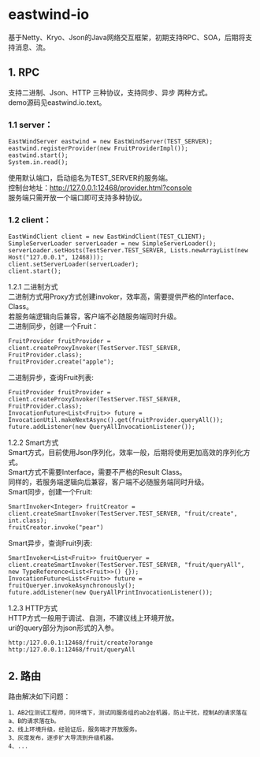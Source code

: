 # eastwind-io
基于Netty、Kryo、Json的Java网络交互框架，初期支持RPC、SOA，后期将支持消息、流。

## 1. RPC
支持二进制、Json、HTTP 三种协议，支持同步、异步 两种方式。<br/>
demo源码见eastwind.io.text。

### 1.1 server：
		
	EastWindServer eastwind = new EastWindServer(TEST_SERVER);
	eastwind.registerProvider(new FruitProviderImpl());
	eastwind.start();
	System.in.read();
		
使用默认端口，启动组名为TEST_SERVER的服务端。<br/>
控制台地址：http://127.0.0.1:12468/provider.html?console<br/>
服务端只需开放一个端口即可支持多种协议。<br/>

### 1.2 client：

	EastWindClient client = new EastWindClient(TEST_CLIENT);
	SimpleServerLoader serverLoader = new SimpleServerLoader();
	serverLoader.setHosts(TestServer.TEST_SERVER, Lists.newArrayList(new Host("127.0.0.1", 12468)));
	client.setServerLoader(serverLoader);
	client.start();

1.2.1 二进制方式<br/>
二进制方式用Proxy方式创建invoker，效率高，需要提供严格的Interface、Class。<br/>
若服务端逻辑向后兼容，客户端不必随服务端同时升级。<br/>
二进制同步，创建一个Fruit：

	FruitProvider fruitProvider = client.createProxyInvoker(TestServer.TEST_SERVER, FruitProvider.class);
	fruitProvider.create("apple");
	
二进制异步，查询Fruit列表:

	FruitProvider fruitProvider = client.createProxyInvoker(TestServer.TEST_SERVER, FruitProvider.class);
	InvocationFuture<List<Fruit>> future = InvocationUtil.makeNextAsync().get(fruitProvider.queryAll());
	future.addListener(new QueryAllInvocationListener());
		
1.2.2 Smart方式<br/>
Smart方式，目前使用Json序列化，效率一般，后期将使用更加高效的序列化方式。<br/>
Smart方式不需要Interface，需要不严格的Result Class。<br/>
同样的，若服务端逻辑向后兼容，客户端不必随服务端同时升级。<br/>
Smart同步，创建一个Fruit:

	SmartInvoker<Integer> fruitCreator = client.createSmartInvoker(TestServer.TEST_SERVER, "fruit/create", int.class);
	fruitCreator.invoke("pear")
	
Smart异步，查询Fruit列表:

	SmartInvoker<List<Fruit>> fruitQueryer = client.createSmartInvoker(TestServer.TEST_SERVER, "fruit/queryAll", new TypeReference<List<Fruit>>() {});
	InvocationFuture<List<Fruit>> future = fruitQueryer.invokeAsynchronously();
	future.addListener(new QueryAllPrintInvocationListener());
		
1.2.3 HTTP方式<br/>
HTTP方式一般用于调试、自测，不建议线上环境开放。<br/>
uri的query部分为json形式的入参。
	
	http:/127.0.0.1:12468/fruit/create?orange
	http:/127.0.0.1:12468/fruit/queryAll
	
## 2. 路由
路由解决如下问题：
	
	1、AB2位测试工程师，同环境下，测试同服务组的ab2台机器，防止干扰，控制A的请求落在a、B的请求落在b。
	2、线上环境升级，经验证后，服务端才开放服务。
	3、灰度发布，逐步扩大导流到升级机器。
	4、...
